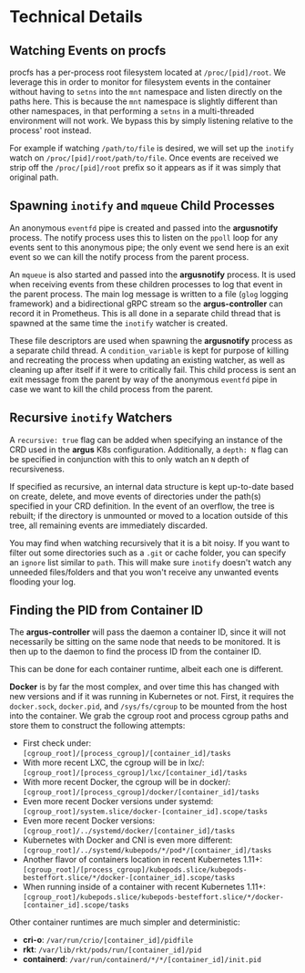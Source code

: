 # Technical Details

## Watching Events on procfs

procfs has a per-process root filesystem located at `/proc/[pid]/root`. We leverage this in order to monitor for filesystem events in the container without having to `setns` into the `mnt` namespace and listen directly on the paths here. This is because the `mnt` namespace is slightly different than other namespaces, in that performing a `setns` in a multi-threaded environment will not work. We bypass this by simply listening relative to the process' root instead.

For example if watching `/path/to/file` is desired, we will set up the `inotify` watch on `/proc/[pid]/root/path/to/file`. Once events are received we strip off the `/proc/[pid]/root` prefix so it appears as if it was simply that original path.

## Spawning `inotify` and `mqueue` Child Processes

An anonymous `eventfd` pipe is created and passed into the **argusnotify** process. The notify process uses this to listen on the `ppoll` loop for any events sent to this anonymous pipe; the only event we send here is an exit event so we can kill the notify process from the parent process.

An `mqueue` is also started and passed into the **argusnotify** process. It is used when receiving events from these children processes to log that event in the parent process. The main log message is written to a file (`glog` logging framework) and a bidirectional gRPC stream so the **argus-controller** can record it in Prometheus. This is all done in a separate child thread that is spawned at the same time the `inotify` watcher is created.

These file descriptors are used when spawning the **argusnotify** process as a separate child thread. A `condition_variable` is kept for purpose of killing and recreating the process when updating an existing watcher, as well as cleaning up after itself if it were to critically fail. This child process is sent an exit message from the parent by way of the anonymous `eventfd` pipe in case we want to kill the child process from the parent.

## Recursive `inotify` Watchers

A `recursive: true` flag can be added when specifying an instance of the CRD used in the **argus** K8s configuration. Additionally, a `depth: N` flag can be specified in conjunction with this to only watch an `N` depth of recursiveness.

If specified as recursive, an internal data structure is kept up-to-date based on create, delete, and move events of directories under the path(s) specified in your CRD definition. In the event of an overflow, the tree is rebuilt; if the directory is unmounted or moved to a location outside of this tree, all remaining events are immediately discarded.

You may find when watching recursively that it is a bit noisy. If you want to filter out some directories such as a `.git` or cache folder, you can specify an `ignore` list similar to `path`. This will make sure `inotify` doesn't watch any unneeded files/folders and that you won't receive any unwanted events flooding your log.

## Finding the PID from Container ID

The **argus-controller** will pass the daemon a container ID, since it will not necessarily be sitting on the same node that needs to be monitored. It is then up to the daemon to find the process ID from the container ID.

This can be done for each container runtime, albeit each one is different.

**Docker** is by far the most complex, and over time this has changed with new versions and if it was running in Kubernetes or not. First, it requires the `docker.sock`, `docker.pid`, and `/sys/fs/cgroup` to be mounted from the host into the container. We grab the cgroup root and process cgroup paths and store them to construct the following attempts:

- First check under:
  `[cgroup_root]/[process_cgroup]/[container_id]/tasks`
- With more recent LXC, the cgroup will be in lxc/:
  `[cgroup_root]/[process_cgroup]/lxc/[container_id]/tasks`
- With more recent Docker, the cgroup will be in docker/:
  `[cgroup_root]/[process_cgroup]/docker/[container_id]/tasks`
- Even more recent Docker versions under systemd:
  `[cgroup_root]/system.slice/docker-[container_id].scope/tasks`
- Even more recent Docker versions:
  `[cgroup_root]/../systemd/docker/[container_id]/tasks`
- Kubernetes with Docker and CNI is even more different:
  `[cgroup_root]/../systemd/kubepods/*/pod*/[container_id]/tasks`
- Another flavor of containers location in recent Kubernetes 1.11+:
  `[cgroup_root]/[process_cgroup]/kubepods.slice/kubepods-besteffort.slice/*/docker-[container_id].scope/tasks`
- When running inside of a container with recent Kubernetes 1.11+:
  `[cgroup_root]/kubepods.slice/kubepods-besteffort.slice/*/docker-[container_id].scope/tasks`

Other container runtimes are much simpler and deterministic:

- **cri-o**:
  `/var/run/crio/[container_id]/pidfile`
- **rkt**:
  `/var/lib/rkt/pods/run/[container_id]/pid`
- **containerd**:
  `/var/run/containerd/*/*/[container_id]/init.pid`
